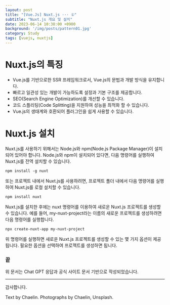 ```yaml
---
layout: post
title: "[Vue.Js] Nuxt.js ··· ①"
subtitle: "Nuxt.js 개요 및 설치"
date: 2023-06-14 10:38:00 +0900
background: '/img/posts/pattern01.jpg'
category: Study
tags: [vuejs, nuxtjs]
---
```


# Nuxt.js의 특징
* Vue.js를 기반으로한 SSR 프레임워크로서, Vue.js의 문법과 개발 방식을 유지합니다.
* 빠르고 일관성 있는 개발이 가능하도록 설정과 기본 구조를 제공합니다.
* SEO(Search Engine Optimization)를 개선할 수 있습니다.
* 코드 스플리팅(Code Splitting)을 지원하여 성능을 최적화 할 수 있습니다.
* Vue.js의 생태계와 호환되어 플러그인을 쉽게 사용할 수 있습니다.

# Nuxt.js 설치
Nuxt.js를 사용하기 위해서는 Node.js와 npm(Node.js Package Manager)이 설치되어 있어야 합니다. Node.js와 npm이 설치되어 있다면, 다음 명령어를 실행하여 Nuxt.js를 전역 설치할 수 있습니다.

```
npm install -g nuxt
```

또는 프로젝트 내에서 Nuxt.js를 사용하려면, 프로젝트 폴더 내에서 다음 명령어를 실행하여 Nuxt.js를 로컬 설치할 수 있습니다.

```
npm install nuxt
```

Nuxt.js를 설치한 후에는 nuxt 명령어를 이용하여 새로운 Nuxt.js 프로젝트를 생성할 수 있습니다. 예를 들어, my-nuxt-project라는 이름의 새로운 프로젝트를 생성하려면 다음 명령어를 실행합니다.

```
npx create-nuxt-app my-nuxt-project
```

위 명령어를 실행하면 새로운 Nuxt.js 프로젝트를 생성할 수 있는 몇 가지 옵션이 제공됩니다. 필요한 옵션을 선택하여 프로젝트를 생성하면 됩니다.

### 끝
위 문서는 Chat GPT 응답과 공식 사이트 문서 기반으로 작성되었습니다.

*****

감사합니다.

<p class = "placeholder">Text by Chaelin. Photographs by Chaelin, Unsplash.</p>
